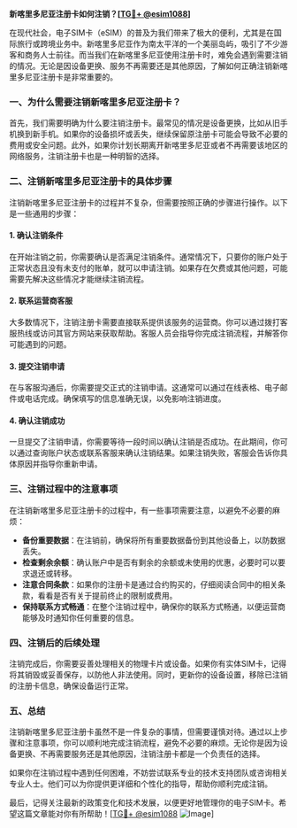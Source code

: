 **新喀里多尼亚注册卡如何注销？[[TG💪+ @esim1088](https://t.me/s/esim1088)]**

在现代社会，电子SIM卡（eSIM）的普及为我们带来了极大的便利，尤其是在国际旅行或跨境业务中。新喀里多尼亚作为南太平洋的一个美丽岛屿，吸引了不少游客和商务人士前往。而当我们在新喀里多尼亚使用注册卡时，难免会遇到需要注销的情况。无论是因设备更换、服务不再需要还是其他原因，了解如何正确注销新喀里多尼亚注册卡是非常重要的。

### 一、为什么需要注销新喀里多尼亚注册卡？

首先，我们需要明确为什么要注销注册卡。最常见的情况是设备更换，比如从旧手机换到新手机。如果你的设备损坏或丢失，继续保留原注册卡可能会导致不必要的费用或安全问题。此外，如果你计划长期离开新喀里多尼亚或者不再需要该地区的网络服务，注销注册卡也是一种明智的选择。

### 二、注销新喀里多尼亚注册卡的具体步骤

注销新喀里多尼亚注册卡的过程并不复杂，但需要按照正确的步骤进行操作。以下是一些通用的步骤：

#### 1. 确认注销条件
在开始注销之前，你需要确认是否满足注销条件。通常情况下，只要你的账户处于正常状态且没有未支付的账单，就可以申请注销。如果存在欠费或其他问题，可能需要先解决这些情况才能继续注销流程。

#### 2. 联系运营商客服
大多数情况下，注销注册卡需要直接联系提供该服务的运营商。你可以通过拨打客服热线或访问其官方网站来获取帮助。客服人员会指导你完成注销流程，并解答你可能遇到的问题。

#### 3. 提交注销申请
在与客服沟通后，你需要提交正式的注销申请。这通常可以通过在线表格、电子邮件或电话完成。确保填写的信息准确无误，以免影响注销进度。

#### 4. 确认注销成功
一旦提交了注销申请，你需要等待一段时间以确认注销是否成功。在此期间，你可以通过查询账户状态或联系客服来确认注销结果。如果注销失败，客服会告诉你具体原因并指导你重新申请。

### 三、注销过程中的注意事项

在注销新喀里多尼亚注册卡的过程中，有一些事项需要注意，以避免不必要的麻烦：

- **备份重要数据**：在注销前，确保将所有重要数据备份到其他设备上，以防数据丢失。
- **检查剩余余额**：确认账户中是否有剩余的余额或未使用的优惠，必要时可以要求退还或转移。
- **注意合同条款**：如果你的注册卡是通过合约购买的，仔细阅读合同中的相关条款，看看是否有关于提前终止的限制或费用。
- **保持联系方式畅通**：在整个注销过程中，确保你的联系方式畅通，以便运营商能够及时通知你任何重要的信息。

### 四、注销后的后续处理

注销完成后，你需要妥善处理相关的物理卡片或设备。如果你有实体SIM卡，记得将其销毁或妥善保存，以防他人非法使用。同时，更新你的设备设置，移除已注销的注册卡信息，确保设备运行正常。

### 五、总结

注销新喀里多尼亚注册卡虽然不是一件复杂的事情，但需要谨慎对待。通过以上步骤和注意事项，你可以顺利地完成注销流程，避免不必要的麻烦。无论你是因为设备更换、不再需要服务还是其他原因，注销注册卡都是一个负责任的选择。

如果你在注销过程中遇到任何困难，不妨尝试联系专业的技术支持团队或咨询相关专业人士。他们可以为你提供更详细和个性化的指导，帮助你顺利完成注销。

最后，记得关注最新的政策变化和技术发展，以便更好地管理你的电子SIM卡。希望这篇文章能对你有所帮助！[[TG💪+ @esim1088](https://t.me/s/esim1088) ![Image](https://i.postimg.cc/4NQfJmqS/Snipaste-2025-05-13-00-14-12.png)]